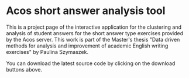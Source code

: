 # Acos short answer analysis tool

This is a project page of the interactive application for the clustering and analysis of student answers for the short answer type exercises provided by the Acos server. This work is part of the Master's thesis "Data driven methods for analysis and improvement of academic English writing exercises" by Paulina Szymaszek.

You can download the latest source code by clicking on the download buttons above.

